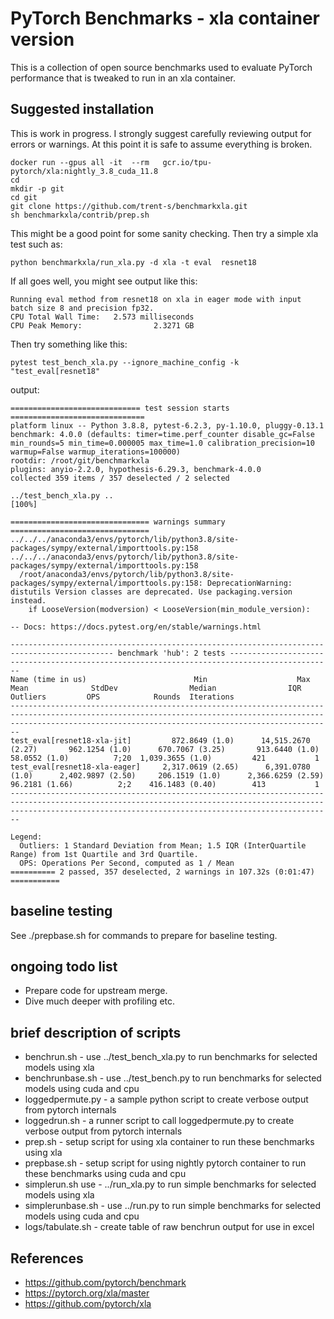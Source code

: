 # PyTorch Benchmarks - xla container version
This is a collection of open source benchmarks used to evaluate PyTorch performance that is tweaked to run in an xla container.


## Suggested installation


This is work in progress. I strongly suggest carefully reviewing output for errors or warnings.
At this point it is safe to assume everything is broken.

```
docker run --gpus all -it  --rm   gcr.io/tpu-pytorch/xla:nightly_3.8_cuda_11.8
cd
mkdir -p git
cd git
git clone https://github.com/trent-s/benchmarkxla.git
sh benchmarkxla/contrib/prep.sh
```

This might be a good point for some sanity checking.
Then try a simple xla  test such as:

```
python benchmarkxla/run_xla.py -d xla -t eval  resnet18
```

If all goes well, you might see output like this:

```
Running eval method from resnet18 on xla in eager mode with input batch size 8 and precision fp32.
CPU Total Wall Time:   2.573 milliseconds
CPU Peak Memory:                2.3271 GB
```

Then try something like this:
```
pytest test_bench_xla.py --ignore_machine_config -k "test_eval[resnet18"
```

output:
```
============================= test session starts ==============================
platform linux -- Python 3.8.8, pytest-6.2.3, py-1.10.0, pluggy-0.13.1
benchmark: 4.0.0 (defaults: timer=time.perf_counter disable_gc=False min_rounds=5 min_time=0.000005 max_time=1.0 calibration_precision=10 warmup=False warmup_iterations=100000)
rootdir: /root/git/benchmarkxla
plugins: anyio-2.2.0, hypothesis-6.29.3, benchmark-4.0.0
collected 359 items / 357 deselected / 2 selected

../test_bench_xla.py ..                                                  [100%]

=============================== warnings summary ===============================
../../../anaconda3/envs/pytorch/lib/python3.8/site-packages/sympy/external/importtools.py:158
../../../anaconda3/envs/pytorch/lib/python3.8/site-packages/sympy/external/importtools.py:158
  /root/anaconda3/envs/pytorch/lib/python3.8/site-packages/sympy/external/importtools.py:158: DeprecationWarning: distutils Version classes are deprecated. Use packaging.version instead.
    if LooseVersion(modversion) < LooseVersion(min_module_version):

-- Docs: https://docs.pytest.org/en/stable/warnings.html

--------------------------------------------------------------------------------------------- benchmark 'hub': 2 tests ---------------------------------------------------------------------------------------------
Name (time in us)                        Min                    Max                  Mean              StdDev                Median                IQR            Outliers         OPS            Rounds  Iterations
--------------------------------------------------------------------------------------------------------------------------------------------------------------------------------------------------------------------
test_eval[resnet18-xla-jit]         872.8649 (1.0)      14,515.2670 (2.27)       962.1254 (1.0)      670.7067 (3.25)       913.6440 (1.0)      58.0552 (1.0)          7;20  1,039.3655 (1.0)         421           1
test_eval[resnet18-xla-eager]     2,317.0619 (2.65)      6,391.0780 (1.0)      2,402.9897 (2.50)     206.1519 (1.0)      2,366.6259 (2.59)     96.2181 (1.66)          2;2    416.1483 (0.40)        413           1
--------------------------------------------------------------------------------------------------------------------------------------------------------------------------------------------------------------------

Legend:
  Outliers: 1 Standard Deviation from Mean; 1.5 IQR (InterQuartile Range) from 1st Quartile and 3rd Quartile.
  OPS: Operations Per Second, computed as 1 / Mean
========== 2 passed, 357 deselected, 2 warnings in 107.32s (0:01:47) ===========
```

## baseline testing
See ./prepbase.sh for commands to prepare for baseline testing.

## ongoing todo list
- Prepare code for upstream merge.
- Dive much deeper with profiling etc.

## brief description of scripts
- benchrun.sh - use ../test_bench_xla.py to run benchmarks for selected models using xla
- benchrunbase.sh - use ../test_bench.py to run benchmarks for selected models using cuda and cpu
- loggedpermute.py - a sample python script to create verbose output from pytorch internals
- loggedrun.sh - a runner script to call loggedpermute.py to create verbose output from pytorch internals
- prep.sh - setup script for using xla container to run these benchmarks using xla
- prepbase.sh - setup script for using nightly pytorch container to run these benchmarks using cuda and cpu
- simplerun.sh use - ../run_xla.py to run simple benchmarks for selected models using xla
- simplerunbase.sh - use ../run.py to run simple benchmarks for selected models using cuda and cpu
- logs/tabulate.sh - create table of raw benchrun output for use in excel

## References
- https://github.com/pytorch/benchmark
- https://pytorch.org/xla/master
- https://github.com/pytorch/xla





